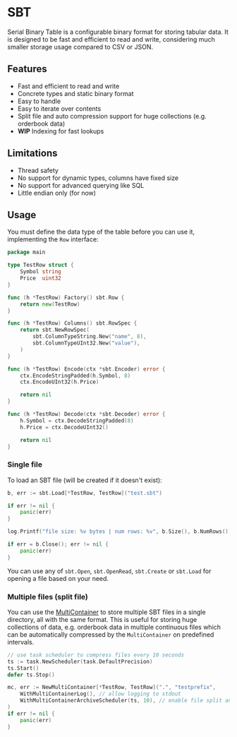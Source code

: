 # SBT

Serial Binary Table is a configurable binary format for storing tabular data.
It is designed to be fast and efficient to read and write,
considering much smaller storage usage compared to CSV or JSON.

## Features

- Fast and efficient to read and write
- Concrete types and static binary format
- Easy to handle
- Easy to iterate over contents
- Split file and auto compression support for huge collections (e.g. orderbook data)
- **WIP** Indexing for fast lookups

## Limitations

- Thread safety
- No support for dynamic types, columns have fixed size
- No support for advanced querying like SQL
- Little endian only (for now)

## Usage

You must define the data type of the table before you can use it, implementing the `Row` interface:
```go
package main

type TestRow struct {
	Symbol string
	Price  uint32
}

func (h *TestRow) Factory() sbt.Row {
	return new(TestRow)
}

func (h *TestRow) Columns() sbt.RowSpec {
	return sbt.NewRowSpec(
		sbt.ColumnTypeString.New("name", 8),
		sbt.ColumnTypeUInt32.New("value"),
	)
}

func (h *TestRow) Encode(ctx *sbt.Encoder) error {
	ctx.EncodeStringPadded(h.Symbol, 8)
	ctx.EncodeUInt32(h.Price)

	return nil
}

func (h *TestRow) Decode(ctx *sbt.Decoder) error {
	h.Symbol = ctx.DecodeStringPadded(8)
	h.Price = ctx.DecodeUInt32()

	return nil
}
```

### Single file

To load an SBT file (will be created if it doesn't exist):
```go
b, err := sbt.Load[*TestRow, TestRow]("test.sbt")

if err != nil {
    panic(err)
}

log.Printf("file size: %v bytes | num rows: %v", b.Size(), b.NumRows())

if err = b.Close(); err != nil {
    panic(err)
}
```

You can use any of `sbt.Open`, `sbt.OpenRead`, `sbt.Create` or `sbt.Load` for opening a file based on your need.

### Multiple files (split file)

You can use the [MultiContainer](./multi-container.go) to store multiple SBT files in a single directory,
all with the same format. This is useful for storing huge collections of data, e.g. orderbook data in multiple
continuous files which can be automatically compressed by the `MultiContainer` on predefined intervals.

```go
// use task scheduler to compress files every 10 seconds
ts := task.NewScheduler(task.DefaultPrecision)
ts.Start()
defer ts.Stop()

mc, err := NewMultiContainer[*TestRow, TestRow](".", "testprefix",
    WithMultiContainerLog(), // allow logging to stdout
    WithMultiContainerArchiveScheduler(ts, 10), // enable file split and compression
)
if err != nil {
    panic(err)
}
```